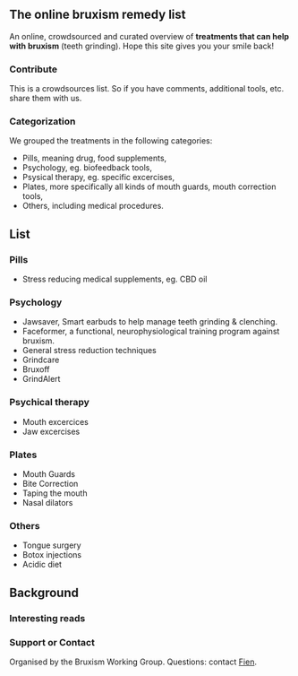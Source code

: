 ## The online bruxism remedy list

An online, crowdsourced and curated overview of **treatments that can help with bruxism** (teeth grinding). Hope this site gives you your smile back!

### Contribute
This is a crowdsources list. So if you have comments, additional tools, etc. share them with us.

### Categorization

We grouped the treatments in the following categories:
- Pills, meaning drug, food supplements, 
- Psychology, eg. biofeedback tools,
- Psysical therapy, eg. specific excercises,
- Plates, more specifically all kinds of mouth guards, mouth correction tools,
- Others, including medical procedures.


## List
### Pills
- Stress reducing medical supplements, eg. CBD oil
### Psychology
- Jawsaver, Smart earbuds to help manage teeth grinding & clenching.
- Faceformer, a functional, neurophysiological training program against bruxism.
- General stress reduction techniques
- Grindcare
- Bruxoff
- GrindAlert
### Psychical therapy
- Mouth excercices	
- Jaw excercises
### Plates
- Mouth Guards
- Bite Correction	
- Taping the mouth
- Nasal dilators	

### Others
- Tongue surgery
- Botox injections
- Acidic diet	

## Background
### Interesting reads

### Support or Contact

Organised by the Bruxism Working Group.
Questions: contact [Fien](https://www.fienjonnaert.be).
